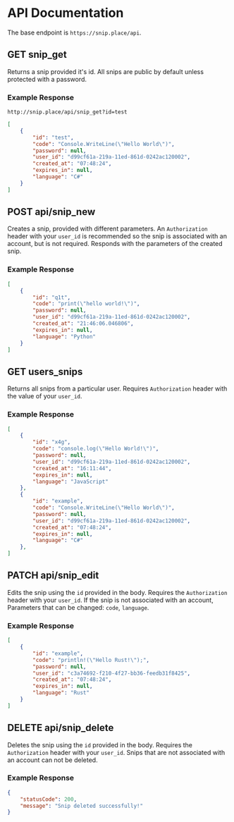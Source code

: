 # API Documentation

The base endpoint is `https://snip.place/api`.

## **GET** snip_get
Returns a snip provided it's id. All snips are public by default unless protected with a password.

### **Example Response**
`http://snip.place/api/snip_get?id=test`
```json
[
    {
        "id": "test",
        "code": "Console.WriteLine(\"Hello World\")",
        "password": null,
        "user_id": "d99cf61a-219a-11ed-861d-0242ac120002",
        "created_at": "07:48:24",
        "expires_in": null,
        "language": "C#"
    }
]
```


## **POST** api/snip_new
Creates a snip, provided with different parameters. An `Authorization` header with your `user_id` is recommended so the snip is associated with an account, but is not required. Responds with the parameters of the created snip.

### **Example Response**
```json
[
    {
        "id": "q1t",
        "code": "print(\"hello world!\")",
        "password": null,
        "user_id": "d99cf61a-219a-11ed-861d-0242ac120002",
        "created_at": "21:46:06.046806",
        "expires_in": null,
        "language": "Python"
    }
]
```
## **GET** users_snips
Returns all snips from a particular user. Requires `Authorization` header with the value of your `user_id`.

### **Example Response**
```json
[
    {
        "id": "x4g",
        "code": "console.log(\"Hello World!\")",
        "password": null,
        "user_id": "d99cf61a-219a-11ed-861d-0242ac120002",
        "created_at": "16:11:44",
        "expires_in": null,
        "language": "JavaScript"
    },
    {
        "id": "example",
        "code": "Console.WriteLine(\"Hello World\")",
        "password": null,
        "user_id": "d99cf61a-219a-11ed-861d-0242ac120002",
        "created_at": "07:48:24",
        "expires_in": null,
        "language": "C#"
    },
]
```
## **PATCH** api/snip_edit
Edits the snip using the `id` provided in the body. Requires the `Authorization` header with your `user_id`. If the snip is not associated with an account,  Parameters that can be changed: `code`, `language`. 

### **Example Response**
```json
[
    {
        "id": "example",
        "code": "println!(\"Hello Rust!\");",
        "password": null,
        "user_id": "c3a74692-f210-4f27-bb36-feedb31f8425",
        "created_at": "07:48:24",
        "expires_in": null,
        "language": "Rust"
    }
]
```
## **DELETE** api/snip_delete
Deletes the snip using the `id` provided in the body. Requires the `Authorization` header with your `user_id`. Snips that are not associated with an account can not be deleted.

### **Example Response**
```json
{
    "statusCode": 200,
    "message": "Snip deleted successfully!"
}
```
